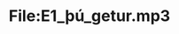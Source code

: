 ---
title: File:E1_þú_getur.mp3
recording of: þú getur
reading speed: slow
speaker: E
license: CC0
---